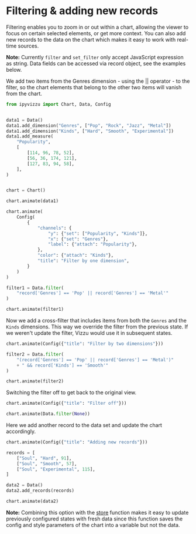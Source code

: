 # Filtering & adding new records

Filtering enables you to zoom in or out within a chart, allowing the viewer to
focus on certain selected elements, or get more context. You can also add new
records to the data on the chart which makes it easy to work with real-time
sources.

**Note:** Currently `filter` and `set_filter` only accept JavaScript expression
as string. Data fields can be accessed via record object, see the examples
below.

We add two items from the Genres dimension - using the || operator - to the
filter, so the chart elements that belong to the other two items will vanish
from the chart.

```python
from ipyvizzu import Chart, Data, Config


data1 = Data()
data1.add_dimension("Genres", ["Pop", "Rock", "Jazz", "Metal"])
data1.add_dimension("Kinds", ["Hard", "Smooth", "Experimental"])
data1.add_measure(
    "Popularity",
    [
        [114, 96, 78, 52],
        [56, 36, 174, 121],
        [127, 83, 94, 58],
    ],
)


chart = Chart()

chart.animate(data1)

chart.animate(
    Config(
        {
            "channels": {
                "y": {"set": ["Popularity", "Kinds"]},
                "x": {"set": "Genres"},
                "label": {"attach": "Popularity"},
            },
            "color": {"attach": "Kinds"},
            "title": "Filter by one dimension",
        }
    )
)

filter1 = Data.filter(
    "record['Genres'] == 'Pop' || record['Genres'] == 'Metal'"
)

chart.animate(filter1)
```

<div id="tutorial_01"></div>

Now we add a cross-filter that includes items from both the `Genres` and the
`Kinds` dimensions. This way we override the filter from the previous state. If
we weren't update the filter, Vizzu would use it in subsequent states.

```python
chart.animate(Config({"title": "Filter by two dimensions"}))

filter2 = Data.filter(
    "(record['Genres'] == 'Pop' || record['Genres'] == 'Metal')"
    + " && record['Kinds'] == 'Smooth'"
)

chart.animate(filter2)
```

<div id="tutorial_02"></div>

Switching the filter off to get back to the original view.

```python
chart.animate(Config({"title": "Filter off"}))

chart.animate(Data.filter(None))
```

<div id="tutorial_03"></div>

Here we add another record to the data set and update the chart accordingly.

```python
chart.animate(Config({"title": "Adding new records"}))

records = [
    ["Soul", "Hard", 91],
    ["Soul", "Smooth", 57],
    ["Soul", "Experimental", 115],
]

data2 = Data()
data2.add_records(records)

chart.animate(data2)
```

<div id="tutorial_04"></div>

**Note:** Combining this option with the [store](./shorthands_store.md)
function makes it easy to update previously configured states with fresh data
since this function saves the config and style parameters of the chart into a
variable but not the data.

<script src="./filter_add_new_records.js"></script>
